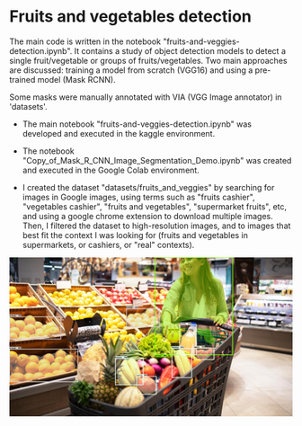 # Fruits and vegetables detection

The main code is written in the notebook "fruits-and-veggies-detection.ipynb". It contains a study of object detection models to detect a single fruit/vegetable or groups of fruits/vegetables. 
Two main approaches are discussed: training a model from scratch (VGG16) and using a pre-trained model (Mask RCNN).

Some masks were manually annotated with VIA (VGG Image annotator) in 'datasets'.

- The main notebook "fruits-and-veggies-detection.ipynb" was developed and executed in the kaggle environment.
- The notebook "Copy_of_Mask_R_CNN_Image_Segmentation_Demo.ipynb" was created and executed in the Google Colab environment.

- I created the dataset "datasets/fruits_and_veggies" by searching for images in Google images, using terms such as "fruits cashier", "vegetables cashier", "fruits and vegetables", "supermarket fruits", etc, and using a google chrome extension to download multiple images. Then, I filtered the dataset to high-resolution images, and to images that best fit the context I was looking for (fruits and vegetables in supermarkets, or cashiers, or "real" contexts).


![fruit detection example](images/fruit_detection_example.jpeg)
